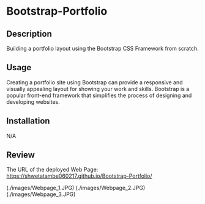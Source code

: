 # Bootstrap-Portfolio

## Description
Building a portfolio layout using the Bootstrap CSS Framework from scratch.

## Usage
Creating a portfolio site using Bootstrap can provide a responsive and visually appealing layout for showing your work and skills. Bootstrap is a popular front-end framework that simplifies the process of designing and developing websites.

## Installation
N/A

## Review
The URL of the deployed Web Page: https://shwetatambe060217.github.io/Bootstrap-Portfolio/

(./images/Webpage_1.JPG)
(./images/Webpage_2.JPG)
(./images/Webpage_3.JPG)